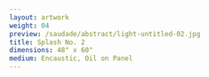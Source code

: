 ```yaml
---
layout: artwork
weight: 04
preview: /saudade/abstract/light-untitled-02.jpg
title: Splash No. 2
dimensions: 48" x 60"
medium: Encaustic, Oil on Panel
---
```

